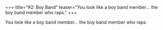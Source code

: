 +++
title="#2:  Boy Band"
teaser="You look like a boy band member... the boy band member who raps."
+++

You look like a boy band member... the boy band member who raps.
<!-- more -->
